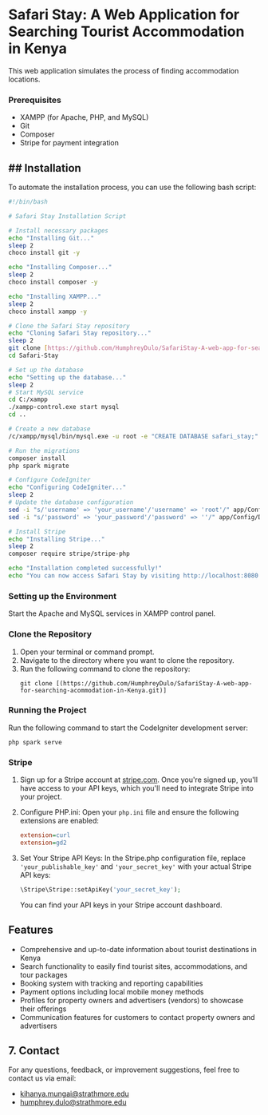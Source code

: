 # Safari Stay: A Web Application for Searching Tourist Accommodation in Kenya

This web application simulates the process of finding accommodation locations.

### Prerequisites
- XAMPP (for Apache, PHP, and MySQL)
- Git
- Composer
- Stripe for payment integration
  
## ## Installation 

To automate the installation process, you can use the following bash script:

```bash
#!/bin/bash

# Safari Stay Installation Script

# Install necessary packages
echo "Installing Git..."
sleep 2
choco install git -y

echo "Installing Composer..."
sleep 2
choco install composer -y

echo "Installing XAMPP..."
sleep 2
choco install xampp -y

# Clone the Safari Stay repository
echo "Cloning Safari Stay repository..."
sleep 2
git clone [https://github.com/HumphreyDulo/SafariStay-A-web-app-for-searching-acommodation-in-Kenya.git]
cd Safari-Stay

# Set up the database
echo "Setting up the database..."
sleep 2
# Start MySQL service
cd C:/xampp
./xampp-control.exe start mysql
cd ..

# Create a new database
/c/xampp/mysql/bin/mysql.exe -u root -e "CREATE DATABASE safari_stay;"

# Run the migrations
composer install
php spark migrate

# Configure CodeIgniter
echo "Configuring CodeIgniter..."
sleep 2
# Update the database configuration
sed -i "s/'username' => 'your_username'/'username' => 'root'/" app/Config/Database.php
sed -i "s/'password' => 'your_password'/'password' => ''/" app/Config/Database.php

# Install Stripe
echo "Installing Stripe..."
sleep 2
composer require stripe/stripe-php

echo "Installation completed successfully!"
echo "You can now access Safari Stay by visiting http://localhost:8080 in your web browser."
```


### Setting up the Environment

Start the Apache and MySQL services in XAMPP control panel.

### Clone the Repository
1. Open your terminal or command prompt.
2. Navigate to the directory where you want to clone the repository.
3. Run the following command to clone the repository:
   ```terminal
   git clone [(https://github.com/HumphreyDulo/SafariStay-A-web-app-for-searching-acommodation-in-Kenya.git)]
   ```

### Running the Project
 Run the following command to start the CodeIgniter development server:
   ```terminal
   php spark serve
   ```

### Stripe

1. Sign up for a Stripe account at [stripe.com](https://stripe.com). Once you're signed up, you'll have access to your API keys, which you'll need to integrate Stripe into your project.

2. Configure PHP.ini: Open your `php.ini` file and ensure the following extensions are enabled:

   ```ini
   extension=curl
   extension=gd2
   ```

3. Set Your Stripe API Keys: In the Stripe.php configuration file, replace `'your_publishable_key'` and `'your_secret_key'` with your actual Stripe API keys:

   ```php
   \Stripe\Stripe::setApiKey('your_secret_key');
   ```

   You can find your API keys in your Stripe account dashboard.

##  Features

- Comprehensive and up-to-date information about tourist destinations in Kenya
- Search functionality to easily find tourist sites, accommodations, and tour packages
- Booking system with tracking and reporting capabilities
- Payment options including local mobile money methods
- Profiles for property owners and advertisers (vendors) to showcase their offerings
- Communication features for customers to contact property owners and advertisers


## 7. Contact

For any questions, feedback, or improvement suggestions, feel free to contact us via email:
- kihanya.mungai@strathmore.edu
- humphrey.dulo@strathmore.edu




